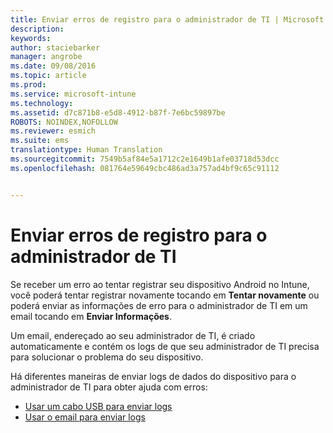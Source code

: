 ```yaml
---
title: Enviar erros de registro para o administrador de TI | Microsoft Intune
description: 
keywords: 
author: staciebarker
manager: angrobe
ms.date: 09/08/2016
ms.topic: article
ms.prod: 
ms.service: microsoft-intune
ms.technology: 
ms.assetid: d7c871b8-e5d8-4912-b87f-7e6bc59897be
ROBOTS: NOINDEX,NOFOLLOW
ms.reviewer: esmich
ms.suite: ems
translationtype: Human Translation
ms.sourcegitcommit: 7549b5af84e5a1712c2e1649b1afe03718d53dcc
ms.openlocfilehash: 081764e59649cbc486ad3a757ad4bf9c65c91112


---
```



# Enviar erros de registro para o administrador de TI

Se receber um erro ao tentar registrar seu dispositivo Android no Intune, você poderá tentar registrar novamente tocando em **Tentar novamente** ou poderá enviar as informações de erro para o administrador de TI em um email tocando em **Enviar Informações**.

Um email, endereçado ao seu administrador de TI, é criado automaticamente e contém os logs de que seu administrador de TI precisa para solucionar o problema do seu dispositivo.

Há diferentes maneiras de enviar logs de dados do dispositivo para o administrador de TI para obter ajuda com erros:

- [Usar um cabo USB para enviar logs](send-diagnostic-data-logs-to-your-it-administrator-using-a-usb-cable-android.md)
- [Usar o email para enviar logs](send-diagnostic-data-logs-to-your-it-administrator-using-email-android.md)




<!--HONumber=Sep16_HO2-->


